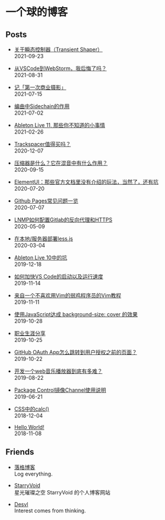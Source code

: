 <h1 id="section">一个球的博客</h1>
<h2 id="posts">Posts</h2>
<ul>
<li>
<p><a href="https://jw1.dev/2021/09/23/a01.html">关于瞬态控制器（Transient Shaper）</a><br />
2021-09-23</p>
</li>
<li>
<p><a href="https://jw1.dev/2021/08/31/a01.html">从VSCode到WebStorm，我后悔了吗？</a><br />
2021-08-31</p>
</li>
<li>
<p><a href="https://jw1.dev/2021/07/15/a01.html">记「第一次商业摄影」</a><br />
2021-07-15</p>
</li>
<li>
<p><a href="https://jw1.dev/2021/07/02/a01.html">编曲中Sidechain的作用</a><br />
2021-07-02</p>
</li>
<li>
<p><a href="https://jw1.dev/2021/02/26/a01.html">Ableton Live 11, 那些你不知道的小事情</a><br />
2021-02-26</p>
</li>
<li>
<p><a href="https://jw1.dev/2020/12/07/a01.html">Trackspacer值得买吗？</a><br />
2020-12-07</p>
</li>
<li>
<p><a href="https://jw1.dev/2020/09/15/a01.html">压缩器是什么？它在混音中有什么作用？</a><br />
2020-09-15</p>
</li>
<li>
<p><a href="https://jw1.dev/2020/07/20/a02.html">ElementUI：那些官方文档里没有介绍的玩法，当然了，还有坑</a><br />
2020-07-20</p>
</li>
<li>
<p><a href="https://jw1.dev/2020/07/07/a01.html">Github Pages常见问题一览</a><br />
2020-07-07</p>
</li>
<li>
<p><a href="https://jw1.dev/2020/05/09/a01.html">LNMP如何配置Gitlab的反向代理和HTTPS</a><br />
2020-05-09</p>
</li>
<li>
<p><a href="https://jw1.dev/2020/03/04/a01.html">在本地/服务器部署less.js</a><br />
2020-03-04</p>
</li>
<li>
<p><a href="https://jw1.dev/2019/12/18/a01.html">Ableton Live 10中的坑</a><br />
2019-12-18</p>
</li>
<li>
<p><a href="https://jw1.dev/2019/11/14/a02.html">如何加快VS Code的启动以及运行速度</a><br />
2019-11-14</p>
</li>
<li>
<p><a href="https://jw1.dev/2019/11/11/a01.html">来自一个不喜欢用Vim的弱鸡程序员的Vim教程</a><br />
2019-11-11</p>
</li>
<li>
<p><a href="https://jw1.dev/2019/10/28/a03.html">使用JavaScript达成 background-size: cover 的效果</a><br />
2019-10-28</p>
</li>
<li>
<p><a href="https://jw1.dev/2019/10/25/a02.html">职业生涯分享</a><br />
2019-10-25</p>
</li>
<li>
<p><a href="https://jw1.dev/2019/10/22/a01.html">GitHub OAuth App怎么跳转到用户授权之前的页面？</a><br />
2019-10-22</p>
</li>
<li>
<p><a href="https://jw1.dev/2019/08/22/a01.html">开发一个web音乐播放器到底有多难？</a><br />
2019-08-22</p>
</li>
<li>
<p><a href="https://jw1.dev/2019/06/21/a01.html">Package Control镜像Channel使用说明</a><br />
2019-06-21</p>
</li>
<li>
<p><a href="https://jw1.dev/2018/12/04/a01.html">CSS中的calc()</a><br />
2018-12-04</p>
</li>
<li>
<p><a href="https://jw1.dev/2018/11/08/a01.html">Hello World!</a><br />
2018-11-08</p>
</li>
</ul>
<h2 id="friends">Friends</h2>
<ul>
<li>
<p><a href="https://www.logcg.com/">落格博客</a><br />
Log everything.</p>
</li>
<li>
<p><a href="https://starryvoid.com/">StarryVoid</a><br />
星光璀璨之空 StarryVoid 的个人博客网站</p>
</li>
<li>
<p><a href="https://admiraldesvl.github.io">Desvl</a><br />
Interest comes from thinking.</p>
</li>
</ul>
